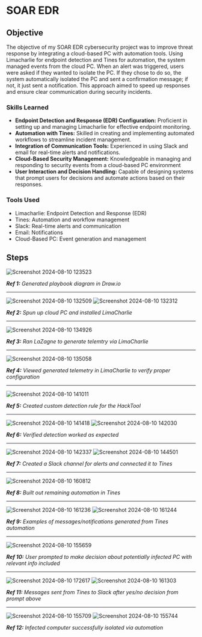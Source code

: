 # SOAR EDR 

## Objective

The objective of my SOAR EDR cybersecurity project was to improve threat response by integrating a cloud-based PC with automation tools. Using Limacharlie for endpoint detection and Tines for automation, the system managed events from the cloud PC. When an alert was triggered, users were asked if they wanted to isolate the PC. If they chose to do so, the system automatically isolated the PC and sent a confirmation message; if not, it just sent a notification. This approach aimed to speed up responses and ensure clear communication during security incidents.

### Skills Learned

- **Endpoint Detection and Response (EDR) Configuration:** Proficient in setting up and managing Limacharlie for effective endpoint monitoring.
- **Automation with Tines:** Skilled in creating and implementing automated workflows to streamline incident management.
- **Integration of Communication Tools:** Experienced in using Slack and email for real-time alerts and notifications.
- **Cloud-Based Security Management:** Knowledgeable in managing and responding to security events from a cloud-based PC environment
- **User Interaction and Decision Handling:** Capable of designing systems that prompt users for decisions and automate actions based on their responses.

### Tools Used

- Limacharlie: Endpoint Detection and Response (EDR)
- Tines: Automation and workflow management
- Slack: Real-time alerts and communication
- Email: Notifications
- Cloud-Based PC: Event generation and management

## Steps
![Screenshot 2024-08-10 123523](https://github.com/user-attachments/assets/45ad801e-ac6d-4d76-85d2-ac1382285de0)

_**Ref 1:** Generated playbook diagram in Draw.io_

-----

![Screenshot 2024-08-10 132509](https://github.com/user-attachments/assets/cc3ccf84-7f42-4dae-ad0c-948c983bb22c)
![Screenshot 2024-08-10 132312](https://github.com/user-attachments/assets/0706ae9f-8759-4561-96de-544cc0fde875)

_**Ref 2:** Spun up cloud PC and installed LimaCharlie_

-----


![Screenshot 2024-08-10 134926](https://github.com/user-attachments/assets/a46cb9b0-1e4c-44f6-9f23-1581f4f3df62)

_**Ref 3:** Ran LaZagne to generate telemtry via LimaCharlie_

-----

![Screenshot 2024-08-10 135058](https://github.com/user-attachments/assets/ee0156d3-99b1-43e2-8109-221e3659825e)

_**Ref 4:** Viewed generated telemetry in LimaCharlie to verify proper configuration_

-----


![Screenshot 2024-08-10 141011](https://github.com/user-attachments/assets/47d2da1e-a01b-4a91-bfe2-677d1250f46e)

_**Ref 5:** Created custom detection rule for the HackTool_

-----

![Screenshot 2024-08-10 141418](https://github.com/user-attachments/assets/de9e9c89-64ec-4b79-a561-ae975dfbb066)
![Screenshot 2024-08-10 142030](https://github.com/user-attachments/assets/c49b1967-0732-4b4c-a88e-ebf91f1ec11a)

_**Ref 6:** Verified detection worked as expected_

-----

![Screenshot 2024-08-10 142337](https://github.com/user-attachments/assets/56b62cfc-1732-4bab-83cb-192adf3704fa)
![Screenshot 2024-08-10 144501](https://github.com/user-attachments/assets/d02f3eda-8b22-4206-9d68-4f3c1ac45f0e)

_**Ref 7:** Created a Slack channel for alerts and connected it to Tines_

-----

![Screenshot 2024-08-10 160812](https://github.com/user-attachments/assets/c202f8cc-b551-46ef-ab32-3a39c7ee184e)

_**Ref 8:** Built out remaining automation in Tines_

-----

![Screenshot 2024-08-10 161236](https://github.com/user-attachments/assets/f80ee853-08b8-4858-8d45-e2038ec2c572)
![Screenshot 2024-08-10 161244](https://github.com/user-attachments/assets/6e258a64-fe9b-4b0f-80cf-71fdf990ce50)

_**Ref 9:** Examples of messages/notifications generated from Tines automation_

-----

![Screenshot 2024-08-10 155659](https://github.com/user-attachments/assets/c8a0ea74-7244-441e-9860-a98fb15799c9)

_**Ref 10:** User prompted to make decision about potentially infected PC with relevant info included_

-----

![Screenshot 2024-08-10 172617](https://github.com/user-attachments/assets/04e6820a-51b3-405c-8b45-1e651aa32747)
![Screenshot 2024-08-10 161303](https://github.com/user-attachments/assets/68671521-985f-4974-be14-8d0a5008c16a)

_**Ref 11:** Messages sent from Tines to Slack after yes/no decision from prompt above_

-----

![Screenshot 2024-08-10 155709](https://github.com/user-attachments/assets/c2455308-2977-4b8b-b43d-b34d1952eec3)
![Screenshot 2024-08-10 155744](https://github.com/user-attachments/assets/1a29b149-c9bf-4283-8168-b56efd11f7a4)

_**Ref 12:** Infected computer successfully isolated via automation_












